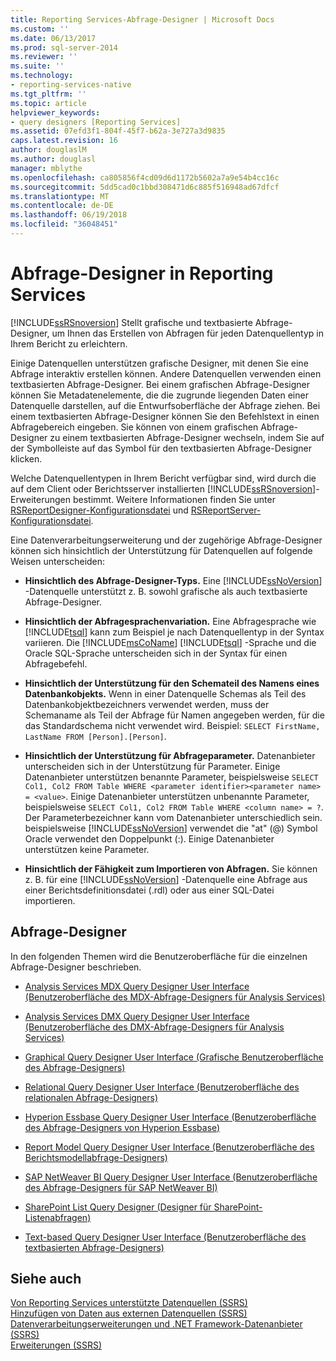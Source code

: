 ```yaml
---
title: Reporting Services-Abfrage-Designer | Microsoft Docs
ms.custom: ''
ms.date: 06/13/2017
ms.prod: sql-server-2014
ms.reviewer: ''
ms.suite: ''
ms.technology:
- reporting-services-native
ms.tgt_pltfrm: ''
ms.topic: article
helpviewer_keywords:
- query designers [Reporting Services]
ms.assetid: 07efd3f1-804f-45f7-b62a-3e727a3d9835
caps.latest.revision: 16
author: douglaslM
ms.author: douglasl
manager: mblythe
ms.openlocfilehash: ca805856f4cd09d6d1172b5602a7a9e54b4cc16c
ms.sourcegitcommit: 5dd5cad0c1bbd308471d6c885f516948ad67dfcf
ms.translationtype: MT
ms.contentlocale: de-DE
ms.lasthandoff: 06/19/2018
ms.locfileid: "36048451"
---
```

# <a name="reporting-services-query-designers"></a>Abfrage-Designer in Reporting Services
  [!INCLUDE[ssRSnoversion](../includes/ssrsnoversion-md.md)] Stellt grafische und textbasierte Abfrage-Designer, um Ihnen das Erstellen von Abfragen für jeden Datenquellentyp in Ihrem Bericht zu erleichtern.  
  
 Einige Datenquellen unterstützen grafische Designer, mit denen Sie eine Abfrage interaktiv erstellen können. Andere Datenquellen verwenden einen textbasierten Abfrage-Designer. Bei einem grafischen Abfrage-Designer können Sie Metadatenelemente, die die zugrunde liegenden Daten einer Datenquelle darstellen, auf die Entwurfsoberfläche der Abfrage ziehen. Bei einem textbasierten Abfrage-Designer können Sie den Befehlstext in einen Abfragebereich eingeben. Sie können von einem grafischen Abfrage-Designer zu einem textbasierten Abfrage-Designer wechseln, indem Sie auf der Symbolleiste auf das Symbol für den textbasierten Abfrage-Designer klicken.  
  
 Welche Datenquellentypen in Ihrem Bericht verfügbar sind, wird durch die auf dem Client oder Berichtsserver installierten [!INCLUDE[ssRSnoversion](../includes/ssrsnoversion-md.md)]-Erweiterungen bestimmt. Weitere Informationen finden Sie unter [RSReportDesigner-Konfigurationsdatei](report-server/rsreportdesigner-configuration-file.md) und [RSReportServer-Konfigurationsdatei](report-server/rsreportserver-config-configuration-file.md).  
  
 Eine Datenverarbeitungserweiterung und der zugehörige Abfrage-Designer können sich hinsichtlich der Unterstützung für Datenquellen auf folgende Weisen unterscheiden:  
  
-   **Hinsichtlich des Abfrage-Designer-Typs.** Eine [!INCLUDE[ssNoVersion](../includes/ssnoversion-md.md)] -Datenquelle unterstützt z. B. sowohl grafische als auch textbasierte Abfrage-Designer.  
  
-   **Hinsichtlich der Abfragesprachenvariation.** Eine Abfragesprache wie [!INCLUDE[tsql](../includes/tsql-md.md)] kann zum Beispiel je nach Datenquellentyp in der Syntax variieren. Die [!INCLUDE[msCoName](../includes/msconame-md.md)] [!INCLUDE[tsql](../includes/tsql-md.md)] -Sprache und die Oracle SQL-Sprache unterscheiden sich in der Syntax für einen Abfragebefehl.  
  
-   **Hinsichtlich der Unterstützung für den Schemateil des Namens eines Datenbankobjekts.** Wenn in einer Datenquelle Schemas als Teil des Datenbankobjektbezeichners verwendet werden, muss der Schemaname als Teil der Abfrage für Namen angegeben werden, für die das Standardschema nicht verwendet wird. Beispiel: `SELECT FirstName, LastName FROM [Person].[Person]`.  
  
-   **Hinsichtlich der Unterstützung für Abfrageparameter.** Datenanbieter unterscheiden sich in der Unterstützung für Parameter. Einige Datenanbieter unterstützen benannte Parameter, beispielsweise `SELECT Col1, Col2 FROM Table WHERE <parameter identifier><parameter name> = <value>`. Einige Datenanbieter unterstützen unbenannte Parameter, beispielsweise `SELECT Col1, Col2 FROM Table WHERE <column name> = ?`. Der Parameterbezeichner kann vom Datenanbieter unterschiedlich sein. beispielsweise [!INCLUDE[ssNoVersion](../includes/ssnoversion-md.md)] verwendet die "at" (@) Symbol Oracle verwendet den Doppelpunkt (:). Einige Datenanbieter unterstützen keine Parameter.  
  
-   **Hinsichtlich der Fähigkeit zum Importieren von Abfragen.** Sie können z. B. für eine [!INCLUDE[ssNoVersion](../includes/ssnoversion-md.md)] -Datenquelle eine Abfrage aus einer Berichtsdefinitionsdatei (.rdl) oder aus einer SQL-Datei importieren.  
  
## <a name="query-designers"></a>Abfrage-Designer  
 In den folgenden Themen wird die Benutzeroberfläche für die einzelnen Abfrage-Designer beschrieben.  
  
-   [Analysis Services MDX Query Designer User Interface (Benutzeroberfläche des MDX-Abfrage-Designers für Analysis Services)](report-data/analysis-services-mdx-query-designer-user-interface.md)  
  
-   [Analysis Services DMX Query Designer User Interface (Benutzeroberfläche des DMX-Abfrage-Designers für Analysis Services)](report-data/analysis-services-dmx-query-designer-user-interface.md)  
  
-   [Graphical Query Designer User Interface (Grafische Benutzeroberfläche des Abfrage-Designers)](report-data/graphical-query-designer-user-interface.md)  
  
-   [Relational Query Designer User Interface (Benutzeroberfläche des relationalen Abfrage-Designers)](../../2014/reporting-services/relational-query-designer-user-interface.md)  
  
-   [Hyperion Essbase Query Designer User Interface (Benutzeroberfläche des Abfrage-Designers von Hyperion Essbase)](report-data/hyperion-essbase-query-designer-user-interface.md)  
  
-   [Report Model Query Designer User Interface (Benutzeroberfläche des Berichtsmodellabfrage-Designers)](report-data/report-model-query-designer-user-interface.md)  
  
-   [SAP NetWeaver BI Query Designer User Interface (Benutzeroberfläche des Abfrage-Designers für SAP NetWeaver BI)](report-data/sap-netweaver-bi-query-designer-user-interface.md)  
  
-   [SharePoint List Query Designer (Designer für SharePoint-Listenabfragen)](../../2014/reporting-services/sharepoint-list-query-designer.md)  
  
-   [Text-based Query Designer User Interface (Benutzeroberfläche des textbasierten Abfrage-Designers)](../../2014/reporting-services/text-based-query-designer-user-interface.md)  
  
## <a name="see-also"></a>Siehe auch  
 [Von Reporting Services unterstützte Datenquellen &#40;SSRS&#41;](create-deploy-and-manage-mobile-and-paginated-reports.md)   
 [Hinzufügen von Daten aus externen Datenquellen (SSRS)](report-data/add-data-from-external-data-sources-ssrs.md)   
 [Datenverarbeitungserweiterungen und .NET Framework-Datenanbieter &#40;SSRS&#41;](report-data/data-processing-extensions-and-net-framework-data-providers-ssrs.md)   
 [Erweiterungen &#40;SSRS&#41;](extensions-ssrs.md)  
  
  